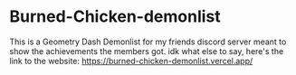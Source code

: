 # Burned-Chicken-demonlist

This is a Geometry Dash Demonlist for my friends discord server meant to show the achievements the members got.
idk what else to say, here's the link to the website: https://burned-chicken-demonlist.vercel.app/